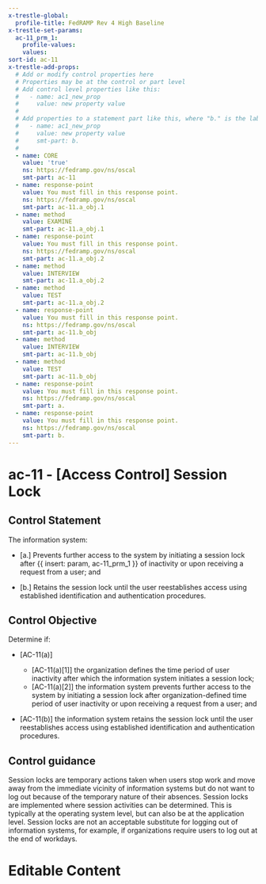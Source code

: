 ```yaml
---
x-trestle-global:
  profile-title: FedRAMP Rev 4 High Baseline
x-trestle-set-params:
  ac-11_prm_1:
    profile-values:
    values:
sort-id: ac-11
x-trestle-add-props:
  # Add or modify control properties here
  # Properties may be at the control or part level
  # Add control level properties like this:
  #   - name: ac1_new_prop
  #     value: new property value
  #
  # Add properties to a statement part like this, where "b." is the label of the target statement part
  #   - name: ac1_new_prop
  #     value: new property value
  #     smt-part: b.
  #
  - name: CORE
    value: 'true'
    ns: https://fedramp.gov/ns/oscal
    smt-part: ac-11
  - name: response-point
    value: You must fill in this response point.
    ns: https://fedramp.gov/ns/oscal
    smt-part: ac-11.a_obj.1
  - name: method
    value: EXAMINE
    smt-part: ac-11.a_obj.1
  - name: response-point
    value: You must fill in this response point.
    ns: https://fedramp.gov/ns/oscal
    smt-part: ac-11.a_obj.2
  - name: method
    value: INTERVIEW
    smt-part: ac-11.a_obj.2
  - name: method
    value: TEST
    smt-part: ac-11.a_obj.2
  - name: response-point
    value: You must fill in this response point.
    ns: https://fedramp.gov/ns/oscal
    smt-part: ac-11.b_obj
  - name: method
    value: INTERVIEW
    smt-part: ac-11.b_obj
  - name: method
    value: TEST
    smt-part: ac-11.b_obj
  - name: response-point
    value: You must fill in this response point.
    ns: https://fedramp.gov/ns/oscal
    smt-part: a.
  - name: response-point
    value: You must fill in this response point.
    ns: https://fedramp.gov/ns/oscal
    smt-part: b.
---
```


# ac-11 - \[Access Control\] Session Lock

## Control Statement

The information system:

- \[a.\] Prevents further access to the system by initiating a session lock after {{ insert: param, ac-11_prm_1 }} of inactivity or upon receiving a request from a user; and

- \[b.\] Retains the session lock until the user reestablishes access using established identification and authentication procedures.

## Control Objective

Determine if:

- \[AC-11(a)\]

  - \[AC-11(a)[1]\] the organization defines the time period of user inactivity after which the information system initiates a session lock;
  - \[AC-11(a)[2]\] the information system prevents further access to the system by initiating a session lock after organization-defined time period of user inactivity or upon receiving a request from a user; and

- \[AC-11(b)\] the information system retains the session lock until the user reestablishes access using established identification and authentication procedures.

## Control guidance

Session locks are temporary actions taken when users stop work and move away from the immediate vicinity of information systems but do not want to log out because of the temporary nature of their absences. Session locks are implemented where session activities can be determined. This is typically at the operating system level, but can also be at the application level. Session locks are not an acceptable substitute for logging out of information systems, for example, if organizations require users to log out at the end of workdays.

# Editable Content

<!-- Make additions and edits below -->
<!-- The above represents the contents of the control as received by the profile, prior to additions. -->
<!-- If the profile makes additions to the control, they will appear below. -->
<!-- The above markdown may not be edited but you may edit the content below, and/or introduce new additions to be made by the profile. -->
<!-- If there is a yaml header at the top, parameter values may be edited. Use --set-parameters to incorporate the changes during assembly. -->
<!-- The content here will then replace what is in the profile for this control, after running profile-assemble. -->
<!-- The added parts in the profile for this control are below.  You may edit them and/or add new ones. -->
<!-- Each addition must have a heading either of the form ## Control my_addition_name -->
<!-- or ## Part a. (where the a. refers to one of the control statement labels.) -->
<!-- "## Control" parts are new parts added after the statement part. -->
<!-- "## Part" parts are new parts added into the top-level statement part with that label. -->
<!-- Subparts may be added with nested hash levels of the form ### My Subpart Name -->
<!-- underneath the parent ## Control or ## Part being added -->
<!-- See https://ibm.github.io/compliance-trestle/tutorials/ssp_profile_catalog_authoring/ssp_profile_catalog_authoring for guidance. -->
